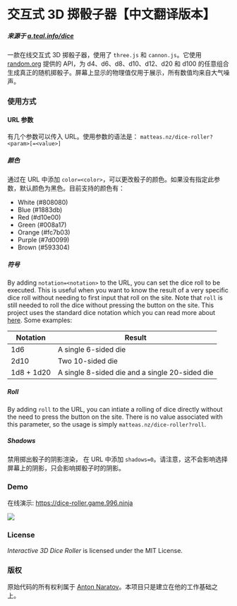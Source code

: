 # 交互式 3D 掷骰子器【中文翻译版本】
##### 来源于 [a.teal.info/dice](https://a.teal.info/dice)

一款在线交互式 3D 掷骰子器，使用了 `three.js` 和 `cannon.js`。它使用 [random.org](https://random.org) 提供的 API，为 d4、d6、d8、d10、d12、d20 和 d100 的任意组合生成真正的随机掷骰子。屏幕上显示的物理值仅用于展示，所有数值均来自大气噪声。

### 使用方式

#### URL 参数

有几个参数可以传入 URL。使用参数的语法是： `matteas.nz/dice-roller?<param>[=<value>]`

##### 颜色
通过在 URL 中添加 `color=<color>`，可以更改骰子的颜色。如果没有指定此参数，默认颜色为黑色。目前支持的颜色有：

- White (#808080)
- Blue (#1883db)
- Red (#d10e00)
- Green (#008a17)
- Orange (#fc7b03)
- Purple (#7d0099)
- Brown (#593304)

##### 符号

By adding `notation=<notation>` to the URL, you can set the dice roll to be executed. This is useful when you want to know the result of a very specific dice roll without needing to first input that roll on the site. Note that `roll` is still needed to roll the dice without pressing the button on the site. This project uses the standard dice notation which you can read more about [here](https://en.wikipedia.org/wiki/Dice_notation). Some examples:

| Notation | Result |
| -------- | ------ |
| 1d6      | A single 6-sided die |
| 2d10     | Two 10-sided die |
| 1d8 + 1d20 | A single 8-sided die and a single 20-sided die |

##### Roll

By adding `roll` to the URL, you can intiate a rolling of dice directly without
the need to press the button on the site. There is no value associated with
this parameter, so the usage is simply `matteas.nz/dice-roller?roll`.

##### Shadows

禁用掷出骰子的阴影渲染， 在 URL 中添加 `shadows=0`。请注意，这不会影响选择屏幕上的阴影，只会影响掷骰子时的阴影。

### Demo

在线演示: https://dice-roller.game.996.ninja

![](dice-roller-demo.gif)

### License

*Interactive 3D Dice Roller* is licensed under the MIT License.

### 版权

原始代码的所有权利属于 [Anton Naratov](http://www.teall.info/)。本项目只是建立在他的工作基础之上。
